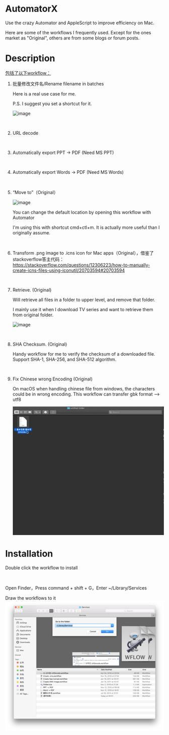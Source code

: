 # AutomatorX
Use the crazy Automator and AppleScript to improve efficiency on Mac.

Here are some of the workflows I frequently used. Except for the ones market as "Original", others are from some blogs or forum posts.



# Description

<u>包括了以下workflow：</u>

1. 批量修改文件名/Rename filename in batches

   Here is a real use case for me. 
   
   P.S. I suggest you set a shortcut for it.

   ![image](https://github.com/max-yeah/AutormatorX/blob/master/image/cut.gif)

<br>

2. URL decode
<br>

3. Automatically export PPT -> PDF (Need MS PPT)
<br>

4. Automatically export Words -> PDF (Need MS Words)
<br>

5. “Move to”（Original）

   ![image](https://github.com/max-yeah/AutormatorX/blob/master/image/copy.gif)
   
   You can change the default location by opening this workflow with Automator
   
   I'm using this with shortcut cmd+ctl+m. It is actually more useful than I originally assume.

<br>


6. Transform .png image to .icns icon for Mac apps（Original），借鉴了stackoverflow答主代码：https://stackoverflow.com/questions/12306223/how-to-manually-create-icns-files-using-iconutil/20703594#20703594
<br>

7. Retrieve. (Original)

   Will retrieve all files in a folder to upper level, and remove that folder.

   I mainly use it when I download TV series and want to retrieve them from original folder.

   ![image](https://github.com/max-yeah/AutormatorX/blob/master/image/retrieve.gif)
   

<br>

8. SHA Checksum. (Original)

   Handy workflow for me to verify the checksum of a downloaded file. Support SHA-1, SHA-256, and SHA-512 algorithm.

   <br>

9. Fix Chinese wrong Encoding (Original)

   On macOS when handling chinese file from windows, the characters could be in wrong encoding. This workflow can transfer gbk format --> utf8

   ![image](https://github.com/max-yeah/AutormatorX/blob/master/image/chinese_encode.gif)


# Installation

Double click the workflow to install

<br>

Open Finder，Press command + shift + G，Enter ~/Library/Services

Draw the workflows to it
![image](https://github.com/max-yeah/AutormatorX/blob/master/image/folder.png)
